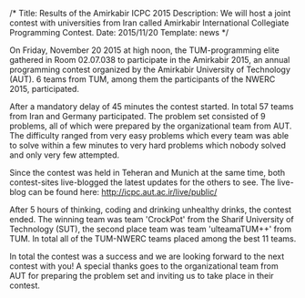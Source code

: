 /*
Title: Results of the Amirkabir ICPC 2015
Description: We will host a joint contest with universities from Iran called Amirkabir International Collegiate Programming Contest.
Date: 2015/11/20
Template: news
*/

On Friday, November 20 2015 at high noon, the TUM-programming elite gathered in Room 02.07.038 to participate in the Amirkabir 2015, an annual programming contest organized by the Amirkabir University of Technology (AUT). 6 teams from TUM, among them the participants of the NWERC 2015, participated.

After a mandatory delay of 45 minutes the contest started. In total 57 teams from Iran and Germany participated. The problem set consisted of 9 problems, all of which were prepared by the organizational team from AUT. The difficulty ranged from very easy problems which every team was able to solve within a few minutes to very hard problems which nobody solved and only very few attempted.

Since the contest was held in Teheran and Munich at the same time, both contest-sites live-blogged the latest updates for the others to see. The live-blog can be found here: http://icpc.aut.ac.ir/live/public/

After 5 hours of thinking, coding and drinking unhealthy drinks, the contest ended. The winning team was team 'CrockPot' from the Sharif University of Technology (SUT), the second place team was team 'ulteamaTUM++' from TUM. In total all of the TUM-NWERC teams placed among the best 11 teams.

In total the contest was a success and we are looking forward to the next contest with you! A special thanks goes to the organizational team from AUT for preparing the problem set and inviting us to take place in their contest.